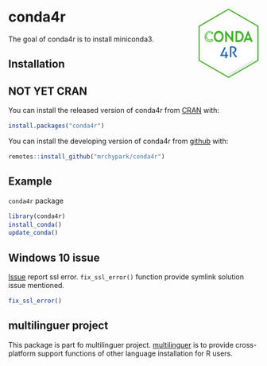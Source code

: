 # conda4r <img src="man/figures/logo.png" align="right" height=140/>

<!-- badges: start -->
<!-- badges: end -->

The goal of conda4r is to install miniconda3.

## Installation

## NOT YET CRAN

You can install the released version of conda4r from [CRAN](https://CRAN.R-project.org) with:

``` r
install.packages("conda4r")
```

You can install the developing version of conda4r from [github](https://github.com/mrchypark/conda4r) with:

``` r
remotes::install_github("mrchypark/conda4r")
```

## Example

`conda4r` package 

``` r
library(conda4r)
install_conda()
update_conda()
```

## Windows 10 issue

[Issue](https://github.com/conda/conda/issues/8273) report ssl error.
`fix_ssl_error()` function provide symlink solution issue mentioned.
``` r
fix_ssl_error()
```

## multilinguer project

This package is part fo multilinguer project. [multilinguer][multilinguer] is to provide cross-platform support functions of other language installation for R users.

[multilinguer]: https://github.com/mrchypark/multilinguer
